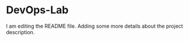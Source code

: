 # DevOps-Lab


I am editing the README file. Adding some more details about the project description.


